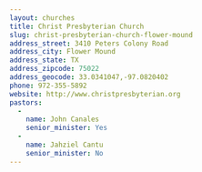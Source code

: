 ```yaml
---
layout: churches
title: Christ Presbyterian Church
slug: christ-presbyterian-church-flower-mound
address_street: 3410 Peters Colony Road
address_city: Flower Mound
address_state: TX
address_zipcode: 75022
address_geocode: 33.0341047,-97.0820402
phone: 972-355-5892
website: http://www.christpresbyterian.org
pastors: 
  - 
    name: John Canales
    senior_minister: Yes
  - 
    name: Jahziel Cantu
    senior_minister: No
---
```



